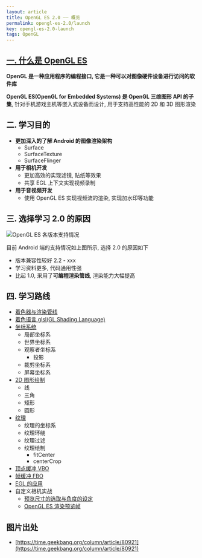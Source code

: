 ```yaml
---
layout: article
title: OpenGL ES 2.0 —— 概览
permalink: opengl-es-2.0/launch
key: opengl-es-2.0-launch
tags: OpenGL
---
```


## [一. 什么是 OpenGL ES](https://zh.wikipedia.org/wiki/OpenGL_ES)
**OpenGL 是一种应用程序的编程接口, 它是一种可以对图像硬件设备进行访问的软件库**

**OpenGL ES(OpenGL for Embedded Systems) 是 OpenGL 三维图形 API 的子集**, 针对手机游戏主机等嵌入式设备而设计, 用于支持高性能的 2D 和 3D 图形渲染

<!--more-->

## 二. 学习目的
- **更加深入的了解 Android 的图像渲染架构**
  - Surface
  - SurfaceTexture
  - SurfaceFlinger
- **用于相机开发**
  - 更加高效的实现滤镜, 贴纸等效果
  - 共享 EGL 上下文实现视频录制
- **用于音视频开发**
  - 使用 OpenGL ES 实现视频流的渲染, 实现加水印等功能

<!--more-->

## 三. 选择学习 2.0 的原因
![OpenGL ES 各版本支持情况](https://i.loli.net/2019/08/02/5d43e5735d5ed41343.jpg)

目前 Android 端的支持情况如上图所示, 选择 2.0 的原因如下
- 版本兼容性较好 2.2 - xxx
- 学习资料更多, 代码通用性强
- 比起 1.0, 采用了**可编程渲染管线**, 渲染能力大幅提高

## 四. 学习路线
- [着色器与渲染管线](https://sharrychoo.github.io/blog/opengl-es-2.0/rendering-pipeline)
- [着色语言 glsl(GL Shading Language)](https://sharrychoo.github.io/blog/opengl-es-2.0/shading-language)
- [坐标系统](https://sharrychoo.github.io/blog/opengl-es-2.0/coordinates)
  - 局部坐标系
  - 世界坐标系
  - 观察者坐标系
    - 投影 
  - 裁剪坐标系
  - 屏幕坐标系
- [2D 图形绘制](https://sharrychoo.github.io/blog/opengl-es-2.0/2d-shapes)
  - 线
  - 三角
  - 矩形
  - 圆形
- [纹理](https://sharrychoo.github.io/blog/opengl-es-2.0/texture)
  - 纹理的坐标系
  - 纹理环绕
  - 纹理过滤
  - 纹理绘制
    - fitCenter
    - centerCrop
- [顶点缓冲 VBO](https://sharrychoo.github.io/blog/opengl-es-2.0/vertex-buffer)
- [帧缓冲 FBO](https://sharrychoo.github.io/blog/opengl-es-2.0/frame-buffer)
- [EGL 的应用](https://sharrychoo.github.io/blog/opengl-es-2.0/egl)
- 自定义相机实战
  - [预览尺寸的选取与角度的设定](https://sharrychoo.github.io/blog/opengl-es-2.0/practice-camera-size-choose-and-rotation)
  - [OpenGL ES 渲染预览帧](https://sharrychoo.github.io/blog/opengl-es-2.0/practice-camera-surface-texture-renderer)

## 图片出处
- [https://time.geekbang.org/column/article/80921](https://time.geekbang.org/column/article/80921)